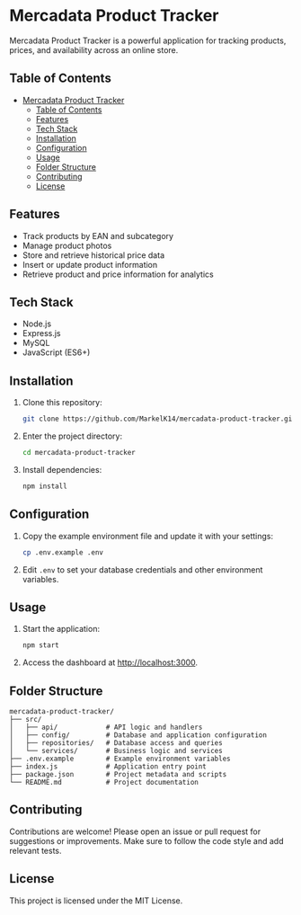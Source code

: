 # Mercadata Product Tracker

Mercadata Product Tracker is a powerful application for tracking products, prices, and availability across an online store.

## Table of Contents
- [Mercadata Product Tracker](#mercadata-product-tracker)
  - [Table of Contents](#table-of-contents)
  - [Features](#features)
  - [Tech Stack](#tech-stack)
  - [Installation](#installation)
  - [Configuration](#configuration)
  - [Usage](#usage)
  - [Folder Structure](#folder-structure)
  - [Contributing](#contributing)
  - [License](#license)

## Features
- Track products by EAN and subcategory
- Manage product photos
- Store and retrieve historical price data
- Insert or update product information
- Retrieve product and price information for analytics

## Tech Stack
- Node.js
- Express.js
- MySQL
- JavaScript (ES6+)

## Installation
1. Clone this repository:
   ```bash
   git clone https://github.com/MarkelK14/mercadata-product-tracker.git
   ```
2. Enter the project directory:
   ```bash
   cd mercadata-product-tracker
   ```
3. Install dependencies:
   ```bash
   npm install
   ```

## Configuration
1. Copy the example environment file and update it with your settings:
   ```bash
   cp .env.example .env
   ```
2. Edit `.env` to set your database credentials and other environment variables.

## Usage
1. Start the application:
   ```bash
   npm start
   ```
2. Access the dashboard at [http://localhost:3000](http://localhost:3000).

## Folder Structure
```
mercadata-product-tracker/
├── src/
│   ├── api/            # API logic and handlers
│   ├── config/         # Database and application configuration
│   ├── repositories/   # Database access and queries
│   └── services/       # Business logic and services
├── .env.example        # Example environment variables
├── index.js            # Application entry point
├── package.json        # Project metadata and scripts
└── README.md           # Project documentation
```

## Contributing
Contributions are welcome! Please open an issue or pull request for suggestions or improvements. Make sure to follow the code style and add relevant tests.

## License
This project is licensed under the MIT License.